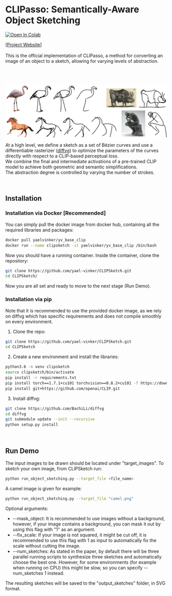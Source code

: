 # CLIPasso: Semantically-Aware Object Sketching

[![Open In Colab](https://colab.research.google.com/assets/colab-badge.svg)](https://colab.research.google.com/github/yael-vinker/CLIPasso/blob/main/CLIPasso.ipynb) 
<!-- [![arXiv](https://img.shields.io/badge/arXiv-2108.00946-b31b1b.svg)](https://arxiv.org/) -->



[[Project Website](https://clipasso.github.io/clipasso/)]
<br>
<br>
This is the official implementation of CLIPasso, a method for converting an image of an object to a sketch, allowing for varying levels of abstraction. <br>

<br>
<br>

![](repo_images/teaser.png?raw=true)
At a high level, we define a sketch as a set of Bézier curves and use a differentiable rasterizer ([diffvg](https://github.com/BachiLi/diffvg)) to optimize the parameters of the curves directly with respect to a CLIP-based perceptual loss. <br>
We combine the final and intermediate activations of a pre-trained CLIP model to achieve both geometric and semantic simplifications.
<br> The abstraction degree is controlled by varying the number of strokes.
    
<br>

## Installation
### Installation via Docker [Recommended]
You can simply pull the docker image from docker hub, containing all the required libraries and packages:
```bash
docker pull yaelvinker/yv_base_clip
docker run --name clipsketch -it yaelvinker/yv_base_clip /bin/bash
```
Now you should have a running container.
Inside the container, clone the repository:

```bash
git clone https://github.com/yael-vinker/CLIPSketch.git
cd CLIPSketch/
```
Now you are all set and ready to move to the next stage (Run Demo).

### Installation via pip
Note that it is recommended to use the provided docker image, as we rely on diffvg which has specific requirements and does not compile smoothly on every environment.
1.  Clone the repo:
```bash
git clone https://github.com/yael-vinker/CLIPSketch.git
cd CLIPSketch
```
2. Create a new environment and install the libraries:
```bash
python3.6 -m venv clipsketch
source clipsketch/bin/activate
pip install -r requirements.txt
pip install torch==1.7.1+cu101 torchvision==0.8.2+cu101 -f https://download.pytorch.org/whl/torch_stable.html
pip install git+https://github.com/openai/CLIP.git
```
3. Install diffvg:
```bash
git clone https://github.com/BachiLi/diffvg
cd diffvg
git submodule update --init --recursive
python setup.py install
```

<br>

## Run Demo

<!-- #### Run a model on your own image -->

The input images to be drawn should be located under "target_images".
To sketch your own image, from CLIPSketch run:
```bash
python run_object_sketching.py --target_file <file_name>
```
A camel image is given for example:
```bash
python run_object_sketching.py --target_file "camel.png"
```
Optional arguments:
* --mask_object: It is recommended to use images without a background, however, if your image contains a background, you can mask it out by using this flag with "1" as an argument.
* --fix_scale: If your image is not squared, it might be cut off, it is recommended to use this flag with 1 as input to automatically fix the scale without cutting the image.
* --num_sketches: As stated in the paper, by default there will be three parallel running scripts to synthesize three sketches and automatically choose the best one. However, for some environments (for example when running on CPU) this might be slow, so you can specify --num_sketches 1 instead.

The resulting sketches will be saved to the "output_sketches" folder, in SVG format.
